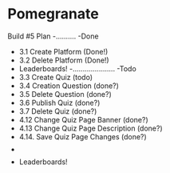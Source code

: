 # Pomegranate

Build #5 Plan
-..........
-Done
- 3.1 Create Platform (Done!)
- 3.2 Delete Platform (Done!)
- Leaderboards!
-.....................
-Todo
- 3.3 Create Quiz (todo)
- 3.4 Creation Question (done?)
- 3.5 Delete Question (done?)
- 3.6 Publish Quiz (done?)
- 3.7 Delete Quiz (done?)
- 4.12 Change Quiz Page Banner (done?)
- 4.13 Change Quiz Page Description (done?)
- 4.14. Save Quiz Page Changes (done?)
- $$$$$$$$
- Leaderboards!
